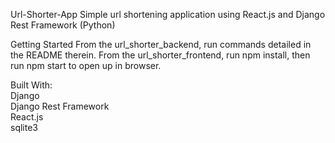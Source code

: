 Url-Shorter-App
Simple url shortening application using React.js and Django Rest Framework (Python)

Getting Started
From the url_shorter_backend, run commands detailed in the README therein. 
From the url_shorter_frontend, run npm install, then run npm start to open up in browser.

Built With: <br>
Django<br>
Django Rest Framework<br>
React.js<br>
sqlite3<br>